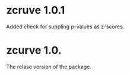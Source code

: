 # zcruve 1.0.1
Added check for suppling p-values as z-scores.

# zcurve 1.0.
The relase version of the package.